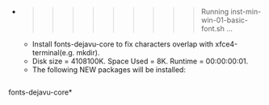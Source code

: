 * >>>>>>>>> Running inst-min-win-01-basic-font.sh ...
  * Install fonts-dejavu-core to fix characters overlap with xfce4-terminal(e.g. mkdir).
  * Disk size = 4108100K. Space Used = 8K. Runtime = 00:00:00:01.
  * The following NEW packages will be installed:
  ```bash
fonts-dejavu-core*
  ```
